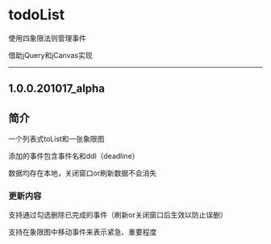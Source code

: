 # todoList

使用四象限法则管理事件

借助jQuery和jCanvas实现

---

## 1.0.0.201017_alpha

## 简介

一个列表式toList和一张象限图

添加的事件包含事件名和ddl（deadline）

数据均存在本地，关闭窗口or刷新数据不会消失

### 更新内容

支持通过勾选删除已完成的事件（刷新or关闭窗口后生效以防止误删）

支持在象限图中移动事件来表示紧急、重要程度